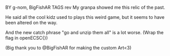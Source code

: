 BY	g-nom, BigFishAR
TAGS	rev
My granpa showed me this relic of the past.

He said all the cool kidz used to plays this weird game, but it seems to have been altered on the way.

And the new catch phrase "go and unzip them all" is a lot worse. (Wrap the flag in openECSC{})

(Big thank you to @BigFishAR for making the custom Art<3)
